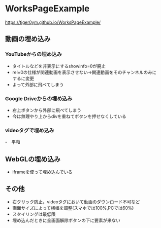 # WorksPageExample

https://tiger0ym.github.io/WorksPageExample/


## 動画の埋め込み
### YouTubeからの埋め込み
- タイトルなどを非表示にするshowinfo=0が廃止
- rel=0の仕様が関連動画を表示させない→関連動画をそのチャンネルのみにするに変更
- よって外部に飛べてしまう
### Google Driveからの埋め込み
- 右上ボタンから外部に飛べてしまう
- 今は無理やり上からdivを重ねてボタンを押せなくしている
### videoタグで埋め込み
-　平和

## WebGLの埋め込み
- iframeを使って埋め込んでいる


## その他
- 右クリック防止，videoタグにおいて動画のダウンロード不可など
- 画面サイズによって横幅を調整(スマホでは100%,PCでは60%)
- スタイリングは最低限
- 埋め込んだときに全画面解除ボタンの下に要素が来ない
